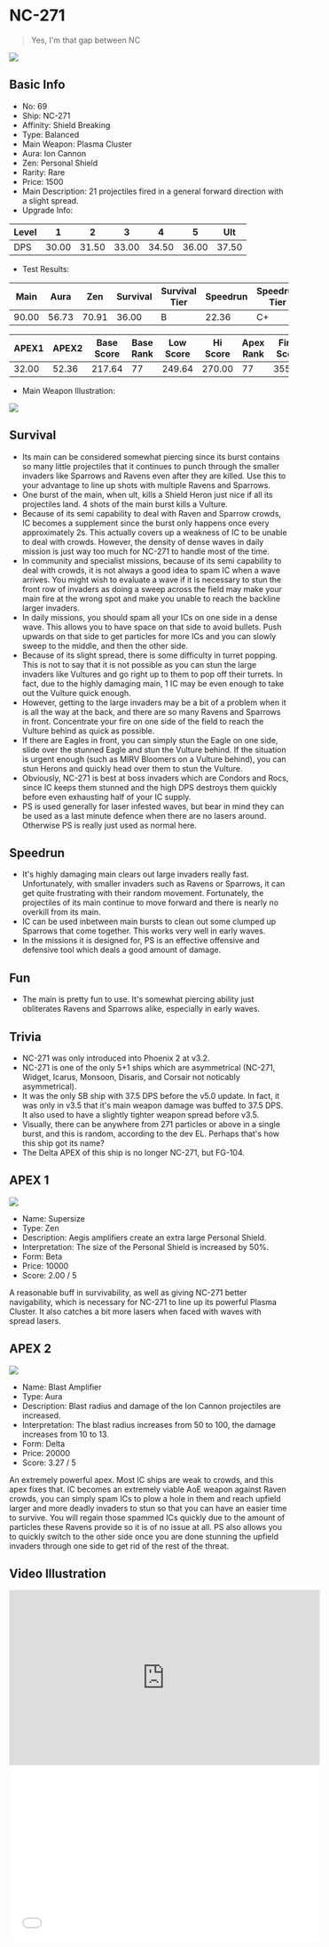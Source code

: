 # NC-271

> Yes, I'm that gap between NC

<img src="/ships/ship_69.png" style={{zoom:1}}/>

## Basic Info

- No: 69
- Ship: NC-271
- Affinity: Shield Breaking
- Type: Balanced
- Main Weapon: Plasma Cluster
- Aura: Ion Cannon
- Zen: Personal Shield
- Rarity: Rare
- Price: 1500
- Main Description: 21 projectiles fired in a general forward direction with a slight spread.
- Upgrade Info: 

| Level | 1 | 2 | 3 | 4 | 5 | Ult |
|--|--|--|--|--|--|--|
| DPS | 30.00 | 31.50 | 33.00 | 34.50 | 36.00 | 37.50 |

- Test Results: 

| Main | Aura | Zen | Survival | Survival Tier | Speedrun | Speedrun Tier | Fun | Fun Tier |
|--|--|--|--|--|--|--|--|--|
| 90.00 | 56.73 | 70.91 | 36.00 | B | 22.36 | C+ | 26.73 | C |

| APEX1 | APEX2 | Base Score | Base Rank | Low Score | Hi Score | Apex Rank | Final Score | FinalRank |
|--|--|--|--|--|--|--|--|--|
| 32.00 | 52.36 | 217.64 | 77 | 249.64 | 270.00 | 77 | 355.09 | 76 |

- Main Weapon Illustration:

<img src="/illustration/main_69.gif" style={{zoom:1}}/>

## Survival

- Its main can be considered somewhat piercing since its burst contains so many little projectiles that it continues to punch through the smaller invaders like Sparrows and Ravens even after they are killed. Use this to your advantage to line up shots with multiple Ravens and Sparrows.
- One burst of the main, when ult, kills a Shield Heron just nice if all its projectiles land. 4 shots of the main burst kills a Vulture.
- Because of its semi capability to deal with Raven and Sparrow crowds, IC becomes a supplement since the burst only happens once every approximately 2s. This actually covers up a weakness of IC to be unable to deal with crowds. However, the density of dense waves in daily mission is just way too much for NC-271 to handle most of the time.
- In community and specialist missions, because of its semi capability to deal with crowds, it is not always a good idea to spam IC when a wave arrives. You might wish to evaluate a wave if it is necessary to stun the front row of invaders as doing a sweep across the field may make your main fire at the wrong spot and make you unable to reach the backline larger invaders.
- In daily missions, you should spam all your ICs on one side in a dense wave. This allows you to have space on that side to avoid bullets. Push upwards on that side to get particles for more ICs and you can slowly sweep to the middle, and then the other side.
- Because of its slight spread, there is some difficulty in turret popping. This is not to say that it is not possible as you can stun the large invaders like Vultures and go right up to them to pop off their turrets. In fact, due to the highly damaging main, 1 IC may be even enough to take out the Vulture quick enough.
- However, getting to the large invaders may be a bit of a problem when it is all the way at the back, and there are so many Ravens and Sparrows in front. Concentrate your fire on one side of the field to reach the Vulture behind as quick as possible.
- If there are Eagles in front, you can simply stun the Eagle on one side, slide over the stunned Eagle and stun the Vulture behind. If the situation is urgent enough (such as MIRV Bloomers on a Vulture behind), you can stun Herons and quickly head over them to stun the Vulture.
- Obviously, NC-271 is best at boss invaders which are Condors and Rocs, since IC keeps them stunned and the high DPS destroys them quickly before even exhausting half of your IC supply.
- PS is used generally for laser infested waves, but bear in mind they can be used as a last minute defence when there are no lasers around. Otherwise PS is really just used as normal here.

## Speedrun

- It's highly damaging main clears out large invaders really fast. Unfortunately, with smaller invaders such as Ravens or Sparrows, it can get quite frustrating with their random movement. Fortunately, the projectiles of its main continue to move forward and there is nearly no overkill from its main.
- IC can be used inbetween main bursts to clean out some clumped up Sparrows that come together. This works very well in early waves.
- In the missions it is designed for, PS is an effective offensive and defensive tool which deals a good amount of damage.

## Fun

- The main is pretty fun to use. It's somewhat piercing ability just obliterates Ravens and Sparrows alike, especially in early waves.

## Trivia

- NC-271 was only introduced into Phoenix 2 at v3.2.
- NC-271 is one of the only 5+1 ships which are asymmetrical (NC-271, Widget, Icarus, Monsoon, Disaris, and Corsair not noticably asymmetrical).
- It was the only SB ship with 37.5 DPS before the v5.0 update. In fact, it was only in v3.5 that it's main weapon damage was buffed to 37.5 DPS. It also used to have a slightly tighter weapon spread before v3.5.
- Visually, there can be anywhere from 271 particles or above in a single burst, and this is random, according to the dev EL. Perhaps that's how this ship got its name?
- The Delta APEX of this ship is no longer NC-271, but FG-104.

## APEX 1

<img src="/ships/ship_69_apex_1.png" style={{zoom:1}}/>

- Name: Supersize
- Type: Zen
- Description: Aegis amplifiers create an extra large Personal Shield.
- Interpretation: The size of the Personal Shield is increased by 50%.
- Form: Beta
- Price: 10000
- Score: 2.00 / 5

A reasonable buff in survivability, as well as giving NC-271 better navigability, which is necessary for NC-271 to line up its powerful Plasma Cluster. It also catches a bit more lasers when faced with waves with spread lasers.

## APEX 2

<img src="/ships/ship_69_apex_2.png" style={{zoom:1}}/>

- Name: Blast Amplifier
- Type: Aura
- Description: Blast radius and damage of the Ion Cannon projectiles are increased.
- Interpretation: The blast radius increases from 50 to 100, the damage increases from 10 to 13.
- Form: Delta
- Price: 20000
- Score: 3.27 / 5

An extremely powerful apex. Most IC ships are weak to crowds, and this apex fixes that. IC becomes an extremely viable AoE weapon against Raven crowds, you can simply spam ICs to plow a hole in them and reach upfield larger and more deadly invaders to stun so that you can have an easier time to survive. You will regain those spammed ICs quickly due to the amount of particles these Ravens provide so it is of no issue at all. PS also allows you to quickly switch to the other side once you are done stunning the upfield invaders through one side to get rid of the rest of the threat.

## Video Illustration

<iframe width="560" height="315" src="https://www.youtube.com/embed/Q-bAI1sn8dY?si=nLHGVvilbxxMUDf8" title="YouTube video player" frameborder="0" allow="accelerometer; autoplay; clipboard-write; encrypted-media; gyroscope; picture-in-picture; web-share" referrerpolicy="strict-origin-when-cross-origin" allowfullscreen></iframe>

<br/>

<iframe width="560" height="315" src="//player.bilibili.com/player.html?aid=978126452&bvid=BV1k44y157UH&cid=484290406&p=1&autoplay=false" scrolling="no" border="0" frameborder="no" allow="accelerometer; autoplay; clipboard-write; encrypted-media; gyroscope; picture-in-picture; web-share" framespacing="0" allowfullscreen="true"> </iframe>